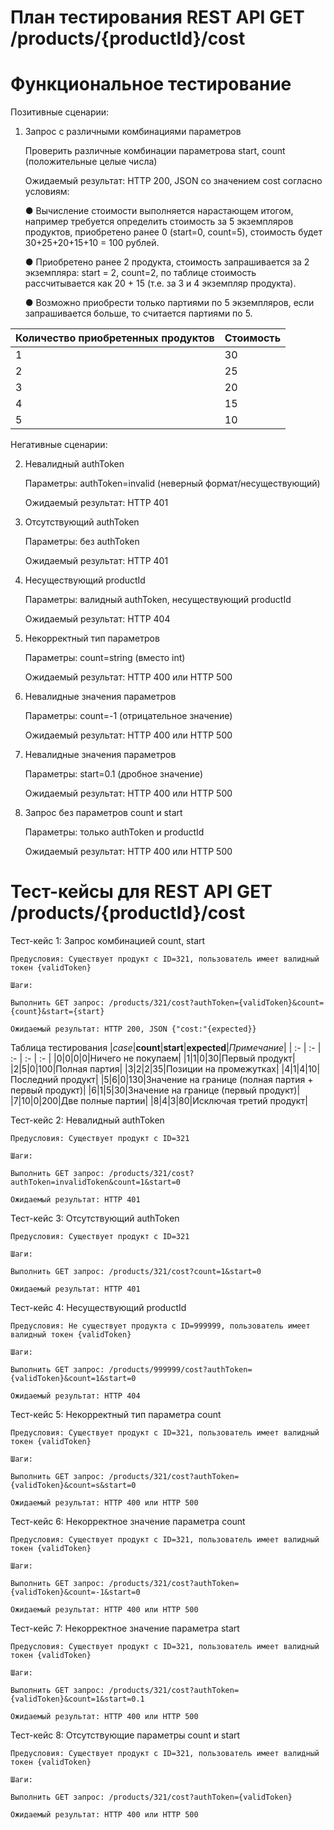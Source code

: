 # План тестирования REST API GET /products/{productId}/cost

# Функциональное тестирование

Позитивные сценарии:

1. Запрос с различными комбинациями параметров

      Проверить различные комбинации параметрова start, count (положительные целые числа)
      
      Ожидаемый результат: HTTP 200, JSON со значением cost согласно условиям:

      ●	Вычисление стоимости выполняется нарастающем итогом, например требуется определить стоимость за 5 экземпляров продуктов, приобретено ранее 0 (start=0, count=5), стоимость будет 30+25+20+15+10 = 100 рублей.
      
      ●	Приобретено ранее 2 продукта, стоимость запрашивается за 2 экземпляра: start = 2, count=2, по таблице стоимость рассчитывается как 20 + 15 (т.е. за 3 и 4 экземпляр продукта).
      
      ●	Возможно приобрести только партиями по 5 экземпляров, если запрашивается больше, то считается партиями по 5.
   
| Количество приобретенных продуктов | Стоимость |
| --- | --- |
| 1 | 30 |
| 2 | 25 |
| 3 | 20 |
| 4 | 15 |
| 5 | 10 |



Негативные сценарии:

2. Невалидный authToken

      Параметры: authToken=invalid (неверный формат/несуществующий)
      
      Ожидаемый результат: HTTP 401

3. Отсутствующий authToken

      Параметры: без authToken
      
      Ожидаемый результат: HTTP 401

4. Несуществующий productId

      Параметры: валидный authToken, несуществующий productId
      
      Ожидаемый результат: HTTP 404

5. Некорректный тип параметров

      Параметры: count=string (вместо int)
      
      Ожидаемый результат: HTTP 400 или HTTP 500

6. Невалидные значения параметров
   
      Параметры: count=-1 (отрицательное значение)
      
      Ожидаемый результат: HTTP 400 или HTTP 500

8. Невалидные значения параметров
 
      Параметры: start=0.1 (дробное значение)
      
      Ожидаемый результат: HTTP 400 или HTTP 500

10. Запрос без параметров count и start

      Параметры: только authToken и productId
      
      Ожидаемый результат: HTTP 400 или HTTP 500




# Тест-кейсы для REST API GET /products/{productId}/cost

Тест-кейс 1: Запрос комбинацией count, start

    Предусловия: Существует продукт с ID=321, пользователь имеет валидный токен {validToken}
    
    Шаги:
    
    Выполнить GET запрос: /products/321/cost?authToken={validToken}&count={count}&start={start}
    
    Ожидаемый результат: HTTP 200, JSON {"cost:"{expected}}
    
Таблица тестирования
|*case*|**count**|**start**|**expected**|*Примечание*|
| :- | :- | :- | :- | :- |
|0|0|0|0|Ничего не покупаем|
|1|1|0|30|Первый продукт|
|2|5|0|100|Полная партия|
|3|2|2|35|Позиции на промежутках|
|4|1|4|10|Последний продукт|
|5|6|0|130|Значение на границе (полная партия + первый продукт)|
|6|1|5|30|Значение на границе (первый продукт)|
|7|10|0|200|Две полные партии|
|8|4|3|80|Исключая третий продукт|


Тест-кейс 2: Невалидный authToken

    Предусловия: Существует продукт с ID=321
    
    Шаги:
    
    Выполнить GET запрос: /products/321/cost?authToken=invalidToken&count=1&start=0
    
    Ожидаемый результат: HTTP 401

Тест-кейс 3: Отсутствующий authToken

    Предусловия: Существует продукт с ID=321
    
    Шаги:
    
    Выполнить GET запрос: /products/321/cost?count=1&start=0
    
    Ожидаемый результат: HTTP 401

Тест-кейс 4: Несуществующий productId

    Предусловия: Не существует продукта с ID=999999, пользователь имеет валидный токен {validToken}
    
    Шаги:
    
    Выполнить GET запрос: /products/999999/cost?authToken={validToken}&count=1&start=0
    
    Ожидаемый результат: HTTP 404

Тест-кейс 5: Некорректный тип параметра count

    Предусловия: Существует продукт с ID=321, пользователь имеет валидный токен {validToken}
    
    Шаги:
    
    Выполнить GET запрос: /products/321/cost?authToken={validToken}&count=s&start=0
    
    Ожидаемый результат: HTTP 400 или HTTP 500

Тест-кейс 6: Некорректное значение параметра count

    Предусловия: Существует продукт с ID=321, пользователь имеет валидный токен {validToken}
    
    Шаги:
    
    Выполнить GET запрос: /products/321/cost?authToken={validToken}&count=-1&start=0
    
    Ожидаемый результат: HTTP 400 или HTTP 500

Тест-кейс 7: Некорректное значение параметра start

    Предусловия: Существует продукт с ID=321, пользователь имеет валидный токен {validToken}
    
    Шаги:
    
    Выполнить GET запрос: /products/321/cost?authToken={validToken}&count=1&start=0.1
    
    Ожидаемый результат: HTTP 400 или HTTP 500


Тест-кейс 8: Отсутствующие параметры count и start

    Предусловия: Существует продукт с ID=321, пользователь имеет валидный токен {validToken}
    
    Шаги:
    
    Выполнить GET запрос: /products/321/cost?authToken={validToken}
    
    Ожидаемый результат: HTTP 400 или HTTP 500
